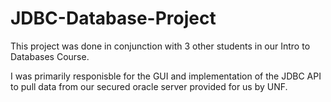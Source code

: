 # JDBC-Database-Project

This project was done in conjunction with 3 other students in our Intro to Databases Course.

I was primarily responisble for the GUI and implementation of the JDBC API to pull data from our secured oracle
server provided for us by UNF.
